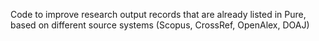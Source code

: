 Code to improve research output records that are already listed in Pure, based on different source systems (Scopus, CrossRef, OpenAlex, DOAJ)